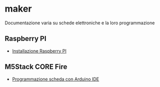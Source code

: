 # maker
Documentazione varia su schede elettroniche e la loro programmazione

## Raspberry PI
  - [Installazione Raspberry PI](./RaspberryPI.md)

## M5Stack CORE Fire
  - [Programmazione scheda con Arduino IDE](./m5stack.mdm)
